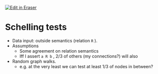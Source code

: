<p><a target="_blank" href="https://app.eraser.io/workspace/LfkQVQzMle88tUb4wCcy" id="edit-in-eraser-github-link"><img alt="Edit in Eraser" src="https://firebasestorage.googleapis.com/v0/b/second-petal-295822.appspot.com/o/images%2Fgithub%2FOpen%20in%20Eraser.svg?alt=media&amp;token=968381c8-a7e7-472a-8ed6-4a6626da5501"></a></p>

# Schelling tests
- Data input: outside semantics (relation `R` ).
- Assumptions
    - Some agreement on relation semantics
    - Iff I assert `a R b` , 2/3 of others (my connections?) will also
- Random graph walks.
    - e.g. at the very least we can test at least 1/3 of nodes in between?



<!--- Eraser file: https://app.eraser.io/workspace/LfkQVQzMle88tUb4wCcy --->